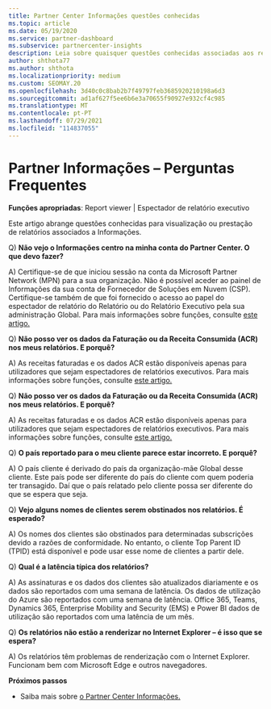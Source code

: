 ```yaml
---
title: Partner Center Informações questões conhecidas
ms.topic: article
ms.date: 05/19/2020
ms.service: partner-dashboard
ms.subservice: partnercenter-insights
description: Leia sobre quaisquer questões conhecidas associadas aos relatórios do Partner Center Informações (PCI). As informações podem incluir problemas de renderização conhecidos ou limitações de reporte.
author: shthota77
ms.author: shthota
ms.localizationpriority: medium
ms.custom: SEOMAY.20
ms.openlocfilehash: 3d40c0c8bab2b7f49797feb3685920210198a6d3
ms.sourcegitcommit: ad1af627f5ee6b6e3a70655f90927e932cf4c985
ms.translationtype: MT
ms.contentlocale: pt-PT
ms.lasthandoff: 07/29/2021
ms.locfileid: "114837055"
---
```

# <a name="partner-insights--frequently-asked-questions"></a>Partner Informações – Perguntas Frequentes

**Funções apropriadas**: Report viewer | Espectador de relatório executivo

Este artigo abrange questões conhecidas para visualização ou prestação de relatórios associados a Informações.

Q) **Não vejo o Informações centro na minha conta do Partner Center. O que devo fazer?**

A) Certifique-se de que iniciou sessão na conta da Microsoft Partner Network (MPN) para a sua organização. Não é possível aceder ao painel de Informações da sua conta de Fornecedor de Soluções em Nuvem (CSP). Certifique-se também de que foi fornecido o acesso ao papel do espectador de relatório do Relatório ou do Relatório Executivo pela sua administração Global.  Para mais informações sobre funções, consulte [este artigo.](./insights-roles.md)

Q) **Não posso ver os dados da Faturação ou da Receita Consumida (ACR) nos meus relatórios. E porquê?**

A) As receitas faturadas e os dados ACR estão disponíveis apenas para utilizadores que sejam espectadores de relatórios executivos.  Para mais informações sobre funções, consulte [este artigo.](./insights-roles.md)

Q) **Não posso ver os dados da Faturação ou da Receita Consumida (ACR) nos meus relatórios. E porquê?**

A) As receitas faturadas e os dados ACR estão disponíveis apenas para utilizadores que sejam espectadores de relatórios executivos. Para mais informações sobre funções, consulte [este artigo.](./insights-roles.md)

Q) **O país reportado para o meu cliente parece estar incorreto. E porquê?**

A) O país cliente é derivado do país da organização-mãe Global desse cliente. Este país pode ser diferente do país do cliente com quem poderia ter transagido. Daí que o país relatado pelo cliente possa ser diferente do que se espera que seja.

Q) **Vejo alguns nomes de clientes serem obstinados nos relatórios. É esperado?**

A) Os nomes dos clientes são obstinados para determinadas subscrições devido a razões de conformidade. No entanto, o cliente Top Parent ID (TPID) está disponível e pode usar esse nome de clientes a partir dele.

Q) **Qual é a latência típica dos relatórios?**

A) As assinaturas e os dados dos clientes são atualizados diariamente e os dados são reportados com uma semana de latência. Os dados de utilização do Azure são reportados com uma semana de latência. Office 365, Teams, Dynamics 365, Enterprise Mobility and Security (EMS) e Power BI dados de utilização são reportados com uma latência de um mês.

Q) **Os relatórios não estão a renderizar no Internet Explorer – é isso que se espera?**

A) Os relatórios têm problemas de renderização com o Internet Explorer. Funcionam bem com Microsoft Edge e outros navegadores.

**Próximos passos**

- Saiba mais sobre [o Partner Center Informações.](partner-center-insights.md)